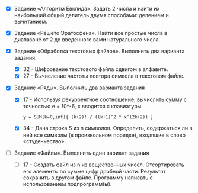 
- [x] Задание «Алгоритм Евклида». Задать 2 числа и найти их наибольший общий делитель двумя способами: делением и вычитанием.

- [x] Задание «Решето Эратосфена». Найти все простые числа в диапазоне от 2 до введенного вами натурального числа.

- [x] Задание «Обработка текстовых файлов». Выполнить два варианта задания.
    - [x] 32 - Шифрование текстового файла сдвигом в алфавите.
    - [x] 27 - Вычисление частоты повтора символа в текстовом файле.

- [x] Задание «Ряды». Выполнить два варианта задания
    - [x] 17 - Используя рекуррентное соотношение, вычислить сумму с точностью e = 10^-6, х вводится с клавиатуры
        
        ```
        y = SUM(k=0,inf){ (k+2)! / ((k+1)^2 * x^(2k+2)) }
        ```

    - [x] 34 - Дана строка S из n символов. Определить, содержаться ли в ней все символы (в произвольном порядке), входящие в слово «студенчество».

- [ ] Задание «Файлы». Выполнить один вариант задания
    - [ ] 17 - Создать файл из n из вещественных чисел. Отсортировать его элементы по сумме цифр дробной части. Результат сохранить в другом файле. Программу написать с использованием подпрограмм(ы).
